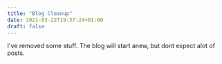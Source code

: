 ```yaml
---
title: "Blog Cleanup"
date: 2021-03-22T19:37:24+01:00
draft: false
---
```


I've removed some stuff. The blog will start anew, but dont expect alot of posts.
